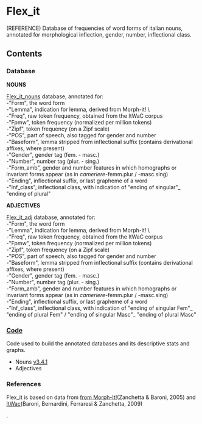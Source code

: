 # Flex_it
(REFERENCE)
Database of frequencies of word forms of italian nouns, annotated for morphological inflection, gender, number, inflectional class. 


## Contents 
### Database
**NOUNS**

[Flex_it_nouns](https://github.com/franfranz/Noun_inflection_ITA/blob/main/Flex_ita_nouns.csv)  database, annotated for: \
-"Form", the word form \
-"Lemma", indication for lemma, derived from Morph-it! \         
-"Freq", raw token frequency, obtained from the ItWaC corpus \
-"Fpmw", token frequency (normalized per million tokens)\
-"Zipf", token frequency (on a Zipf scale)  \
-"POS", part of speech, also tagged for gender and number\
-"Baseform", lemma stripped from inflectional suffix (contains derivational affixes, where present)\
-"Gender", gender tag (fem. - masc.)\
-"Number", number tag (plur. - sing.)\
-"Form_amb", gender and number features in which homographs or invariant forms appear (as in _cameriere_-femm.plur / -masc.sing)\
-"Ending", inflectional suffix, or last grapheme of a word\
-"Inf_class", inflectional class, with indication of "ending of singular"_ "ending of plural"
 
**ADJECTIVES**

[Flex_it_adj](https://github.com/franfranz/Flex_it/blob/main/Flex_it_adj.csv)  database, annotated for: \
-"Form", the word form \
-"Lemma", indication for lemma, derived from Morph-it! \         
-"Freq", raw token frequency, obtained from the ItWaC corpus \
-"Fpmw", token frequency (normalized per million tokens)\
-"Zipf", token frequency (on a Zipf scale)  \
-"POS", part of speech, also tagged for gender and number\
-"Baseform", lemma stripped from inflectional suffix (contains derivational affixes, where present)\
-"Gender", gender tag (fem. - masc.)\
-"Number", number tag (plur. - sing.)\
-"Form_amb", gender and number features in which homographs or invariant forms appear (as in _cameriere_-femm.plur / -masc.sing)\
-"Ending", inflectional suffix, or last grapheme of a word\
-"Inf_class", inflectional class, with indication of "ending of singular Fem"_ "ending of plural Fem" / "ending of singular Masc"_ "ending of plural Masc"

### [Code](https://github.com/franfranz/Flex_it/tree/main/code)
Code used to build the annotated databases and its descriptive stats and graphs. 
* Nouns [v3.4.1](https://github.com/franfranz/Noun_inflection_ITA/blob/main/code/Flex_ita_nouns_v3_4_1.R)
* Adjectives 

### References

Flex_it is based on data from [from Morph-It!](https://docs.sslmit.unibo.it/doku.php?id=resources:morph-it)(Zanchetta & Baroni, 2005) and [ItWac](https://cqpweb.lancs.ac.uk/itwac/)(Baroni, Bernardini, Ferraresi & Zanchetta, 2009) 


. 
